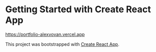 # Getting Started with Create React App

https://portfolio-alexvovan.vercel.app

This project was bootstrapped with [Create React App](https://github.com/facebook/create-react-app).

